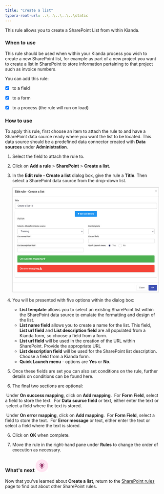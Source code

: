 ```yaml
---
title: "Create a list"
typora-root-url: ..\..\..\..\..\static
---
```


This rule allows you to create a SharePoint List from within Kianda.

### When to use

This rule should be used when within your Kianda process you wish to create a new SharePoint list, for example as part of a new project you want to create a list in SharePoint to store information pertaining to that project such as invoice numbers.

You can add this rule:

- [x] to a field
- [x] to a form 
- [x] to a process (the rule will run on load)


### How to use

To apply this rule, first choose an item to attach the rule to and have a SharePoint data source ready where you want the list to be located. This data source should be a predefined data connector created with **Data sources** under **Administration**. 

1. Select the field to attach the rule to.

2. Click on **Add a rule** > **SharePoint** > **Create a list**. 

3. In the **Edit rule - Create a list** dialog box, give the rule a **Title**. Then select a SharePoint data source from the drop-down list.

     ![Create a list rule dialog box](/images/create-a-list-rule.jpg)

4. You will be presented with five options within the dialog box:

   - **List template** allows you to select an existing SharePoint list within the SharePoint data source to emulate the formatting and design of the list. 
   - **List name field** allows you to create a name for the list. This field, **List url field** and **List description field** are all populated from a Kianda form, so choose a field from a form.
   - **List url field** will be used in the creation of the URL within SharePoint. Provide the appropriate URL
   - **List description field** will be used for the SharePoint list description. Choose a field from a Kianda form.
   - **Quick Launch menu** - options are **Yes** or **No**.

5. Once these fields are set you can also set conditions on the rule, further details on conditions can be found here.

6. The final two sections are optional: 

​			Under **On success mapping**, click on **Add mapping**. 
​				For **Form Field**, select a field to store the text. 
​				For **Data source field** or text, either enter the text or 
​				select a field where the text is stored.

​			Under **On error mapping**, click on **Add mapping**. 
​				For **Form Field**, select a field to store the text. 
​				For **Error message** or text, either enter the text or 
​				select a field where the text is stored.

6. Click on **OK** when complete.

7. Move the rule in the right-hand pane under **Rules** to change the order of execution as necessary.

   

### What's next  ![Idea icon](/images/18.png) ###

Now that you've learned about **Create a list**, return to the [SharePoint rules](/docs/platform/rules/sharepoint/) page to find out about other SharePoint rules. 
